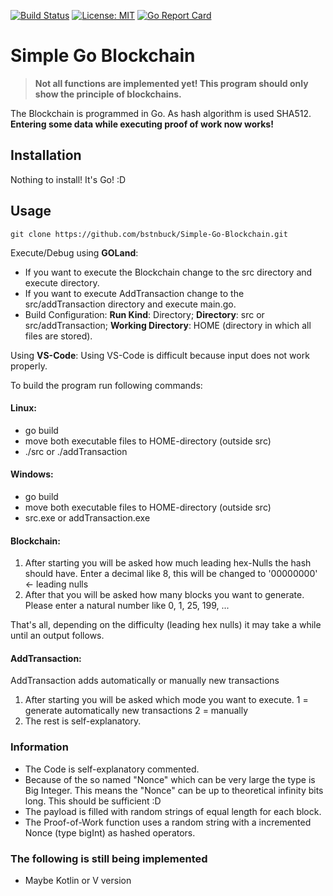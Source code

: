 [![Build Status](https://travis-ci.org/bstnbuck/Simple-Go-Blockchain.svg?branch=master)](https://travis-ci.org/bstnbuck/Simple-Go-Blockchain)
[![License: MIT](https://img.shields.io/badge/License-MIT-blue.svg)](https://github.com/bstnbuck/Simple-Go-Blockchain/blob/master/LICENSE)
[![Go Report Card](https://goreportcard.com/badge/github.com/bstnbuck/Simple-Go-Blockchain)](https://goreportcard.com/report/github.com/bstnbuck/Simple-Go-Blockchain)
# Simple Go Blockchain

>**Not all functions are implemented yet! This program should only show the principle of blockchains.**

The Blockchain is programmed in Go. As hash algorithm is used SHA512.
**Entering some data while executing proof of work now works!**

## Installation
Nothing to install! It's Go! :D

## Usage
`git clone https://github.com/bstnbuck/Simple-Go-Blockchain.git`

Execute/Debug using **GOLand**:
* If you want to execute the Blockchain change to the src directory and execute directory.
* If you want to execute AddTransaction change to the src/addTransaction directory and execute main.go.
* Build Configuration: **Run Kind**: Directory; **Directory**: src or src/addTransaction; **Working Directory**: HOME (directory in which all files are stored).

Using **VS-Code**:
Using VS-Code is difficult because input does not work properly.

To build the program run following commands:
#### Linux:    
  * go build
  * move both executable files to HOME-directory (outside src)
  * ./src or ./addTransaction

#### Windows:  

  * go build
  * move both executable files to HOME-directory (outside src)
  * src.exe or addTransaction.exe

#### Blockchain:
1.  After starting you will be asked how much leading hex-Nulls the hash should have. Enter a decimal like 8, this will be changed to '00000000' <- leading nulls
2.  After that you will be asked how many blocks you want to generate. Please enter a natural number like 0, 1, 25, 199, ...

That's all, depending on the difficulty (leading hex nulls) it may take a while until an output follows.


#### AddTransaction:
AddTransaction adds automatically or manually new transactions
1. After starting you will be asked which mode you want to execute. 1 = generate automatically new transactions 2 = manually
2. The rest is self-explanatory.

### Information
* The Code is self-explanatory commented.
* Because of the so named "Nonce" which can be very large the type is Big Integer. This means the "Nonce" can be up to theoretical infinity bits long. This should be sufficient :D
* The payload is filled with random strings of equal length for each block.
* The Proof-of-Work function uses a random string with a incremented Nonce (type bigInt) as hashed operators.

### The following is still being implemented
* Maybe Kotlin or V version
